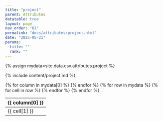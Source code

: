 ```yaml
---
title: "project"
parent: Attributes
datatable: true
layout: page
nav_order: "61"
permalink: "docs/attributes/project.html"
date: "2025-05-21"
params:
  title: ""
  rank: ""
---
```

{% assign mydata=site.data.csv.attributes.project %} 

{% include content/project.md %}

<table id="myTable" class="display" style="width:100%">
    <thead>
    {% for column in mydata[0] %}
        <th>{{ column[0] }}</th>
    {% endfor %}
    </thead>
    <tbody>
    {% for row in mydata %}
        <tr>
        {% for cell in row %}
            <td>{{ cell[1] }}</td>
        {% endfor %}
        </tr>
    {% endfor %}
    </tbody>
</table>
<script type="text/javascript">
  $(document).ready(function () {
    $('#myTable').DataTable({
      responsive: true,
      deferRender: false,
      paging: false,
      order: [],
    });
  });
</script>
